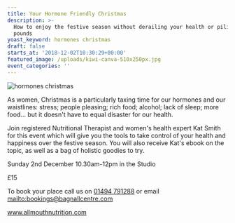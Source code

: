 ```yaml
---
title: Your Hormone Friendly Christmas
description: >-
  How to enjoy the festive season without derailing your health or piling on the
  pounds
yoast_keyword: hormones christmas
draft: false
starts_at: '2018-12-02T10:30:29+00:00'
featured_image: /uploads/kiwi-canva-510x250px.jpg
event_categories: ''
---
```

![hormones christmas](/uploads/kiwi-canva-510x250px.jpg)

As women, Christmas is a particularly taxing time for our hormones and our waistlines: stress; people pleasing; rich food; alcohol; lack of sleep; more food... but it doesn't have to equal disaster for our health.

Join registered Nutritional Therapist and women's health expert Kat Smith for this event which will give you the tools to take control of your health and happiness over the festive season. You will also receive Kat's ebook on the topic, as well as a bag of holistic goodies to try.

Sunday 2nd December 10.30am-12pm in the Studio

£15

To book your place call us on [01494 791288](tel:01494791288) or email <mailto:bookings@bagnallcentre.com>

[www.allmouthnutrition.com ](www.allmouthnutrition.com)
